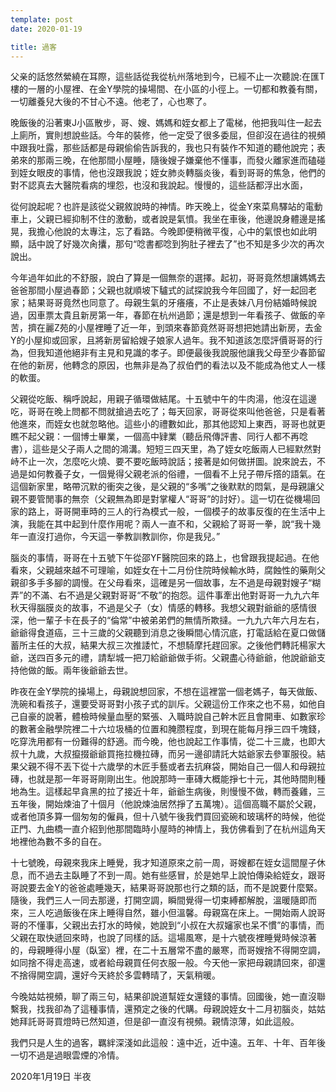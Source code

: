 ```yaml
---
template: post
date: 2020-01-19

title: 過客
---
```


父亲的話悠然縈繞在耳際，這些話從我從杭州落地到今，已經不止一次聽說:在匯T樓的一層的小屋裡、在金Y學院的操場間、在小區的小徑上。一切都和教養有關，一切離養兒大後的不甘心不遠。他老了，心也寒了。

晚飯後的沿著東J小區散步，哥、嫂、媽媽和姪女都上了電梯，他把我叫住一起去上廁所，實則想說些話。今年的裝修，他一定受了很多委屈，但卻沒在過往的視頻中跟我吐露，那些話都是母親偷偷告訴我的，我也只有裝作不知道的聽他說完；表弟來的那兩三晚，在他那間小屋睡，隨後嫂子嫌棄他不懂事，而發火離家進而磕碰到姪女眼皮的事情，他也沒跟我說；姪女肺炎轉腦炎後，看到哥哥的焦急，他們的對不認真去大醫院看病的埋怨，也沒和我說起。慢慢的，這些話都浮出水面，

從何說起呢？也許是該從父親敘說時的神情。昨天晚上，從金Y來菜鳥驛站的電動車上，父親已經抑制不住的激動，或者說是氣憤。我坐在車後，他邊說身體邊是搖晃，我擔心他說的太專注，忘了看路。今晚即便稍微平復，心中的氣恨也如此明顯，話中說了好幾次肏攮，那句“唸書都唸到狗肚子裡去了”也不知是多少次的再次說出。

今年過年如此的不舒服，說白了算是一個無奈的選擇。起初，哥哥竟然想讓媽媽去爸爸那間小屋過春節；父親也就順坡下驢式的試探說我今年回國了，好一起回老家；結果哥哥竟然也同意了。母親生氣的牙癢癢，不止是表妹八月份結婚時候說過，因車票太貴且新房第一年，春節在杭州過節；還是想到一年看孩子、做飯的辛苦，擠在麗Z苑的小屋裡睡了近一年，到頭來春節竟然哥哥想把她請出新房，去金Y的小屋抑或回家，且將新房留給嫂子娘家人過年。我不知道該怎麼評價哥哥的行為，但我知道他絕非有主見和見識的孝子。即便最後我說服他讓我父母至少春節留在他的新房，他轉念的原因，也無非是為了叔伯們的看法以及不能成為他丈人一樣的軟蛋。

父親從吃飯、稱呼說起，用親子循環做結尾。十五號中午的牛肉湯，他沒在這邊吃，哥哥在晚上問都不問就搶過去吃了；每天回家，哥哥從來叫他爸爸，只是看著他進來，而姪女也就忽略他。這些小的禮數如此，那其他認知上東西，哥哥也就更瞧不起父親：一個博士畢業，一個高中肄業（聽岳飛傳評書、同行人都不再唸書），這些是父子兩人之間的鴻溝。短短三四天里，為了姪女吃飯兩人已經默然對峙不止一次，怎麼吃火燒、要不要吃飯時說話；接著是如何做拼圖。說來說去，不過是如何教養子女，一個覺得父親老派的俗禮，一個看不上兒子帶斥撘的語氣。在這個新家里，略帶沉默的衝突之後，是父親的“多嘴”之後默默的悶氣，是母親讓父親不要管閒事的無奈（父親無為即是對掌權人“哥哥”的討好）。這一切在從機場回家的路上，哥哥開車時的三人的行為模式一般，一個模子的故事反復的在生活中上演，我能在其中起到什麼作用呢？兩人一直不和，父親給了哥哥一拳，說“我十幾年一直沒打過你，今天這一拳教訓教訓你，你是我兒。”

腦炎的事情，哥哥在十五號下午從邵YF醫院回來的路上，也曾跟我提起過。在他看來，父親越來越不可理喻，如姪女在十二月份住院時候輸水時，腐蝕性的藥劑父親卻多手多腳的調慢。在父母看來，這確是另一個故事，左不過是母親對嫂子“糊弄”的不滿、右不過是父親對哥哥“不敬”的抱怨。這件事牽出他對哥哥一九九六年秋天得腦膜炎的故事，不過是父子（女）情感的轉移。我想父親對爺爺的感情很深，他一輩子卡在長子的“倫常”中被弟弟們的無情所欺撻。一九九六年六月左右，爺爺得食道癌，三十三歲的父親聽到消息之後瞬間心情沉底，打電話給在夏口做儲蓄所主任的大叔，結果大叔三次推諉忙，不想騎摩托趕回家。之後他們轉託楊家大爺，送四百多元的禮，請犁城一把刀給爺爺做手術。父親盡心待爺爺，他說爺爺支持他做的飯。兩年後爺爺去世。

昨夜在金Y學院的操場上，母親說想回家，不想在這裡當一個老媽子，每天做飯、洗碗和看孩子，還要受哥哥對小孩子式的訓斥。父親這份工作來之也不易，如他自己自豪的說著，體檢時候量血壓的緊張、入職時說自己幹木匠且會開車、如數家珍的數著金融學院裡二十六垃圾桶的位置和腌臜程度，到現在能每月掙三四千塊錢，吃穿洗用都有一份難得的舒適。而今晚，他也說起工作事情，從二十三歲，也即大叔十九歲，大叔攛掇爺爺買拖拉機拉磚，而另一邊卻請託大姑爺家去參軍服役。結果父親不得不丟下從十六歲學的木匠手藝或者去抗麻袋，開始自己一個人和母親拉磚，也就是那一年哥哥剛剛出生。他說那時一車磚大概能掙七十元，其他時間則種地為生。這樣起早貪黑的拉了接近十年，爺爺生病後，則慢慢不做，轉而養雞，三五年後，開始煉油了十個月（他說煉油居然掙了五萬塊）。這個高職不屬於父親，或者他頂多算一個匆匆的僱員，但十八號午後我們買回瓷碗和玻璃杯的時候，他從正門、九曲橋一直介紹到他那間臨時小屋時的神情上，我仿佛看到了在杭州這角天地裡他為數不多的自在。

十七號晚，母親來我床上睡覺，我才知道原來之前一周，哥嫂都在姪女這間屋子休息，而不過去主臥睡了不到一周。她有些感冒，於是她早上說怕傳染給姪女，跟哥哥說要去金Y的爸爸處睡幾天，結果哥哥說那也行之類的話，而不是說要什麼緊。隨後，我們三人一同去那邊，打開空調，瞬間覺得一切束縛都解脫，溫暖隨即而來，三人吃過飯後在床上睡得自然，雖小但溫馨。母親窩在床上。一開始兩人說哥哥的不懂事，父親出去打水的時候，她說到“小叔在大叔嬸家也呆不慣”的事情，而父親在取快遞回來時，也說了同樣的話。這場風寒，是十六號夜裡睡覺時候涼著的，母親睡得小屋（臥室）裡，在二十五層常不盡的嚴寒，而哥嫂捨不得開空調，如同捨不得走高速，或者給母親買任何衣服一般。今天他一家把母親請回來，卻還不捨得開空調，還好今天終於多雲轉晴了，天氣稍暖。

今晚姑姑視頻，聊了兩三句，結果卻說道幫姪女還錢的事情。回國後，她一直沒聯繫我，找我卻為了這種事情，還預定之後的代購。母親說姪女十二月初腦炎，姑姑她拜託哥哥買燈時已然知道，但是卻一直沒有視頻。親情涼薄，如此這般。

我們只是人生的過客，羈絆深淺如此這般：遠中近，近中遠。五年、十年、百年後一切不過是過眼雲煙的冷情。

 

2020年1月19日 半夜